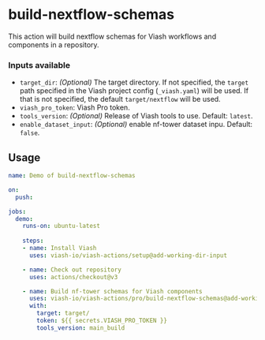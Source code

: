 

# build-nextflow-schemas

<!--
DO NOT EDIT THIS FILE MANUALLY!
This README was generated by running `make`
-->

This action will build nextflow schemas for Viash workflows and
components in a repository.

### Inputs available

- `target_dir`: *(Optional)* The target directory. If not specified, the
  `target` path specified in the Viash project config (`_viash.yaml`)
  will be used. If that is not specified, the default `target/nextflow`
  will be used.
- `viash_pro_token`: Viash Pro token.
- `tools_version`: *(Optional)* Release of Viash tools to use. Default:
  `latest`.
- `enable_dataset_input`: *(Optional)* enable nf-tower dataset inpu.
  Default: `false`.

## Usage

``` yaml
name: Demo of build-nextflow-schemas

on:
  push:

jobs:
  demo:
    runs-on: ubuntu-latest
    
    steps:
    - name: Install Viash
      uses: viash-io/viash-actions/setup@add-working-dir-input

    - name: Check out repository
      uses: actions/checkout@v3

    - name: Build nf-tower schemas for Viash components
      uses: viash-io/viash-actions/pro/build-nextflow-schemas@add-working-dir-input
      with:
        target: target/
        token: ${{ secrets.VIASH_PRO_TOKEN }}
        tools_version: main_build
```
